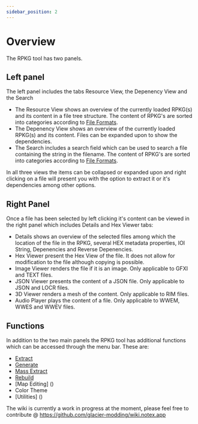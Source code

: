 ```yaml
---
sidebar_position: 2
---
```


# Overview

The RPKG tool has two panels.

## Left panel

The left panel includes the tabs Resource View, the Depenency View and the Search

-   The Resource View shows an overview of the currently loaded RPKG(s) and its content in a file tree structure. The content of RPKG's are sorted into categories according to [File Formats](https://wiki.notex.app/glacier2/fileformats).
-   The Depenency View shows an overview of the currently loaded RPKG(s) and its content. Files can be expanded upon to show the dependencies.
-   The Search includes a search field which can be used to search a file containing the string in the filename. The content of RPKG's are sorted into categories according to [File Formats](https://wiki.notex.app/glacier2/fileformats).

In all three views the items can be collapsed or expanded upon and right clicking on a file will present you with the option to extract it or it's dependencies among other options.

## Right Panel

Once a file has been selected by left clicking it's content can be viewed in the right panel which includes Details and Hex Viewer tabs:

-   Details shows an overview of the selected files among which the location of the file in the RPKG, several HEX metadata properties, IOI String, Depenencies and Reverse Depenencies.
-   Hex Viewer present the Hex View of the file. It does not allow for modification to the file although copying is possible.
-   Image Viewer renders the file if it is an image. Only applicable to GFXI and TEXT files.
-   JSON Viewer presents the content of a JSON file. Only applicable to JSON and LOCR files.
-   3D Viewer renders a mesh of the content. Only applicable to RIM files.
-   Audio Player plays the content of a file. Only applicable to WWEM, WWES and WWEV files.

## Functions

In addition to the two main panels the RPKG tool has additional functions which can be accessed through the menu bar.
These are:

-   [Extract](https://wiki.notex.app/rpkg/gui/extracting)
-   [Generate](https://wiki.notex.app/rpkg/gui/generate)
-   [Mass Extract](https://wiki.notex.app/rpkg/gui/mass_extract)
-   [Rebuild](https://wiki.notex.app/rpkg/gui/rebuild)
-   [Map Editing] ()
-   Color Theme
-   [Utilities] ()

The wiki is currently a work in progress at the moment, please feel free to contribute @ https://github.com/glacier-modding/wiki.notex.app

